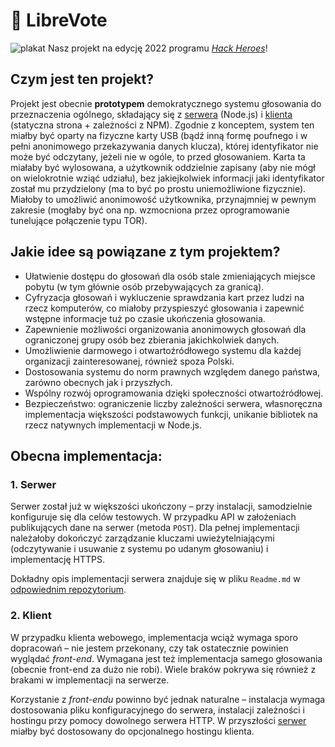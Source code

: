 # 🗽️ LibreVote
![plakat](https://github.com/HHTeamMandalorians/.github/blob/0f082c1c605a0b668fca0ab69970f294cd9509f6/Za_mao_czasu.png)
Nasz projekt na edycję 2022 programu [*Hack Heroes*][hh]!

## Czym jest ten projekt?

Projekt jest obecnie **prototypem** demokratycznego systemu głosowania do przeznaczenia ogólnego, składający się z [serwera][serwer] (Node.js) i
[klienta][klient] (statyczna strona + zależności z NPM). Zgodnie z konceptem, system ten miałby być oparty na fizyczne karty USB (bądź inną formę poufnego
i w pełni anonimowego przekazywania danych klucza), której identyfikator nie może być odczytany, jeżeli nie w ogóle, to przed głosowaniem. Karta ta miałaby
być wylosowana, a użytkownik oddzielnie zapisany (aby nie mógł on wielokrotnie wziąć udziału), bez jakiejkolwiek informacji jaki identyfikator został
mu przydzielony (ma to być po prostu uniemożliwione fizycznie). Miałoby to umożliwić anonimowość użytkownika, przynajmniej w pewnym zakresie
(mogłaby być ona np. wzmocniona przez oprogramowanie tunelujące połączenie typu TOR).

## Jakie idee są powiązane z tym projektem?

- Ułatwienie dostępu do głosowań dla osób stale zmieniających miejsce pobytu (w tym głównie osób przebywających za granicą).
- Cyfryzacja głosowań i wykluczenie sprawdzania kart przez ludzi na rzecz komputerów, co miałoby przyspieszyć głosowania i zapewnić wstępne informacje
  tuż po czasie ukończenia głosowania.
- Zapewnienie możliwości organizowania anonimowych głosowań dla ograniczonej grupy osób bez zbierania jakichkolwiek danych.
- Umożliwienie darmowego i otwartoźródłowego systemu dla każdej organizacji zainteresowanej, również spoza Polski.
- Dostosowania systemu do norm prawnych względem danego państwa, zarówno obecnych jak i przyszłych.
- Wspólny rozwój oprogramowania dzięki społeczności otwartoźródłowej.
- Bezpieczeństwo: ograniczenie liczby zależności serwera, własnoręczna implementacja większości podstawowych funkcji, unikanie bibliotek na rzecz
  natywnych implementacji w Node.js.

## Obecna implementacja:

### 1. Serwer

Serwer został już w większości ukończony – przy instalacji, samodzielnie konfiguruje się dla celów testowych. W przypadku API w założeniach publikujących
dane na serwer (metoda `POST`). Dla pełnej implementacji należałoby dokończyć zarządzanie kluczami uwieżytelniającymi (odczytywanie i usuwanie z
systemu po udanym głosowaniu) i implementację HTTPS.

Dokładny opis implementacji serwera znajduje się w pliku `Readme.md` w [odpowiednim repozytorium][serwer].

### 2. Klient

W przypadku klienta webowego, implementacja wciąż wymaga sporo dopracowań – nie jestem przekonany, czy tak ostatecznie powinien wyglądać *front-end*.
Wymagana jest też implementacja samego głosowania (obecnie front-end za dużo nie robi). Wiele braków pokrywa się również z brakami w implementacji na
serwerze.

Korzystanie z *front-endu* powinno być jednak naturalne – instalacja wymaga dostosowania pliku konfiguracyjnego do serwera, instalacji zależności i
hostingu przy pomocy dowolnego serwera HTTP. W przyszłości [serwer] miałby być dostosowany do opcjonalnego hostingu klienta.

[hh]: https://www.hackheroes.pl/
[serwer]: https://github.com/HHTeamMandalorians/server
[klient]: https://github.com/HHTeamMandalorians/client
